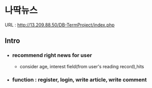 # 나딱뉴스

URL : http://13.209.88.50/DB-TermProject/index.php

## Intro

* ### recommend right news for user
  * consider age, interest field(from user's reading record),hits

* ###  function : register, login, write article, write comment
